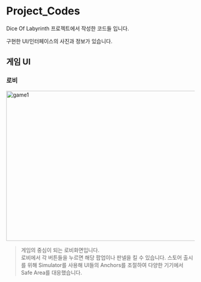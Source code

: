 # Project_Codes
Dice Of Labyrinth 프로젝트에서 작성한 코드들 입니다.

구현한 UI/인터페이스의 사진과 정보가 있습니다.

## 게임 UI
### 로비
<img width="860" height="400" alt="game1" src="https://github.com/user-attachments/assets/9b54112d-129b-4134-9e66-b0f2aa30cbd4" />

> 게임의 중심이 되는 로비화면입니다.   
> 로비에서 각 버튼들을 누르면 해당 팝업이나 판넬을 킬 수 있습니다.
> 스토어 출시를 위해 Simulator를 사용해 UI들의 Anchors를 조절하여 다양한 기기에서 Safe Area를 대응했습니다.
